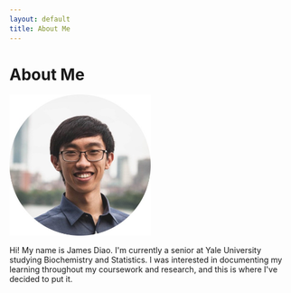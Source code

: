 ```yaml
---  
layout: default  
title: About Me  
---
```


About Me
========

<div class="row marketing">
  <div class="col-sm-4">
  <img src="/img/Boston_Headshot.jpg" alt = "Boston_Headshot" style="width:250px;height:250px;">
  </div>
  <div class="col-sm-8">
  <p> Hi! My name is James Diao. I'm currently a senior at Yale University
  studying Biochemistry and Statistics. I was interested in documenting my
  learning throughout my coursework and research, and this is where I've
  decided to put it.</p>
  </div>
</div>

